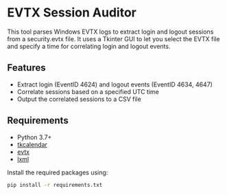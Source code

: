 # EVTX Session Auditor

This tool parses Windows EVTX logs to extract login and logout sessions from a security.evtx file. It uses a Tkinter GUI to let you select the EVTX file and specify a time for correlating login and logout events.

## Features

- Extract login (EventID 4624) and logout events (EventID 4634, 4647)
- Correlate sessions based on a specified UTC time
- Output the correlated sessions to a CSV file

## Requirements

- Python 3.7+
- [tkcalendar](https://pypi.org/project/tkcalendar/)
- [evtx](https://pypi.org/project/evtx/)
- [lxml](https://pypi.org/project/lxml/)

Install the required packages using:

```bash
pip install -r requirements.txt
